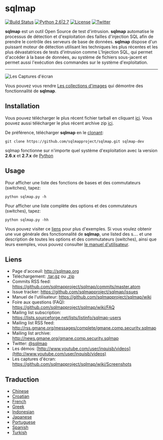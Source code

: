 # sqlmap

[![Build Status](https://api.travis-ci.org/sqlmapproject/sqlmap.svg?branch=master)](https://api.travis-ci.org/sqlmapproject/sqlmap) [![Python 2.6|2.7](https://img.shields.io/badge/python-2.6|2.7-yellow.svg)](https://www.python.org/) [![License](https://img.shields.io/badge/license-GPLv2-red.svg)](https://raw.githubusercontent.com/sqlmapproject/sqlmap/master/doc/COPYING) [![Twitter](https://img.shields.io/badge/twitter-@sqlmap-blue.svg)](https://twitter.com/sqlmap)

**sqlmap** est un outil Open Source de test d'intrusion. **sqlmap** automatise le processus de détection et d'exploitation des failles d'injection SQL afin de prendre le contrôle des serveurs de base de données. __sqlmap__ dispose d'un puissant moteur de détection utilisant les techniques les plus récentes et les plus dévastatrices de tests d'intrusion comme L'Injection SQL, qui permet d'accéder à la base de données, au système de fichiers sous-jacent et permet aussi l'exécution des commandes sur le système d'exploitation.

----

![Les Captures d'écran](https://raw.github.com/wiki/sqlmapproject/sqlmap/images/sqlmap_screenshot.png)

Vous pouvez vous rendre [Les collections d'images](https://github.com/sqlmapproject/sqlmap/wiki/Screenshots) qui démontre des fonctionnalité de __sqlmap__.

Installation
----

Vous pouvez télécharger le plus récent fichier tarball en cliquant [ici](https://github.com/sqlmapproject/sqlmap/tarball/master). Vous pouvez aussi télécharger le plus récent archive zip [ici](https://github.com/sqlmapproject/sqlmap/zipball/master).

De préférence, télécharger __sqlmap__ en le [clonant](https://github.com/sqlmapproject/sqlmap):

    git clone https://github.com/sqlmapproject/sqlmap.git sqlmap-dev

sqlmap fonctionne sur n'importe quel système d'exploitation avec la version **2.6.x** et **2.7.x** de [Python](http://www.python.org/download/)  

Usage
----

Pour afficher une liste des fonctions de bases et des commutateurs (switches), tapez:

    python sqlmap.py -h

Pour afficher une liste complète des options et des commutateurs (switches), tapez:

    python sqlmap.py -hh

Vous pouvez visiter ce [liens](https://asciinema.org/a/46601) pour plus d'exemples.
Si vous voulez obtenir une vue générale des fonctionnalité de __sqlmap__, une listed des s.... et une description de toutes les options et des commutateurs (switches), ainsi que leurs exemples, vous pouvez consulter [le manuel d'utilisateur](https://github.com/sqlmapproject/sqlmap/wiki).

Liens
----

* Page d'acceuil: http://sqlmap.org
* Téléchargement: [.tar.gz](https://github.com/sqlmapproject/sqlmap/tarball/master) ou [.zip](https://github.com/sqlmapproject/sqlmap/zipball/master)
* Commits RSS feed: https://github.com/sqlmapproject/sqlmap/commits/master.atom
* Issue tracker: https://github.com/sqlmapproject/sqlmap/issues
* Manuel de l'utilisateur: https://github.com/sqlmapproject/sqlmap/wiki
* Foire aux questions (FAQ): https://github.com/sqlmapproject/sqlmap/wiki/FAQ
* Mailing list subscription: https://lists.sourceforge.net/lists/listinfo/sqlmap-users
* Mailing list RSS feed: http://rss.gmane.org/messages/complete/gmane.comp.security.sqlmap
* Mailing list archive: http://news.gmane.org/gmane.comp.security.sqlmap
* Twitter: [@sqlmap](https://twitter.com/sqlmap)
* Les démos: [http://www.youtube.com/user/inquisb/videos](http://www.youtube.com/user/inquisb/videos)
* Les captures d'écran: https://github.com/sqlmapproject/sqlmap/wiki/Screenshots

Traduction
----

* [Chinese](https://github.com/sqlmapproject/sqlmap/blob/master/doc/translations/README-zh-CN.md)
* [Croatian](https://github.com/sqlmapproject/sqlmap/blob/master/doc/translations/README-hr-HR.md)
* [French](https://github.com/sqlmapproject/sqlmap/blob/master/doc/translations/README-fr-FR.md)
* [Greek](https://github.com/sqlmapproject/sqlmap/blob/master/doc/translations/README-gr-GR.md)
* [Indonesian](https://github.com/sqlmapproject/sqlmap/blob/master/doc/translations/README-id-ID.md)
* [Japanese](https://github.com/sqlmapproject/sqlmap/blob/master/doc/translations/README-ja-JP.md)
* [Portuguese](https://github.com/sqlmapproject/sqlmap/blob/master/doc/translations/README-pt-BR.md)
* [Spanish](https://github.com/sqlmapproject/sqlmap/blob/master/doc/translations/README-es-MX.md)
* [Turkish](https://github.com/sqlmapproject/sqlmap/blob/master/doc/translations/README-tr-TR.md)
